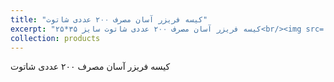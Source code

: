 ```yaml
---
title: "کیسه فریزر آسان مصرف ۲۰۰ عددی شاتوت"
excerpt: "کیسه فریزر آسان مصرف ۲۰۰ عددی شاتوت سایز ۳۵*۲۵<br/><img src='/images/P2.jpg'>  <img src='/images/P3.jpg'>"
collection: products
---
```


کیسه فریزر آسان مصرف ۲۰۰ عددی شاتوت
